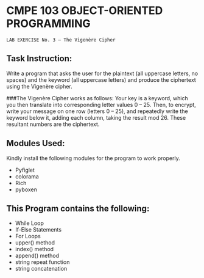 # CMPE 103 OBJECT-ORIENTED PROGRAMMING
```
LAB EXERCISE No. 3 – The Vigenère Cipher
```

## Task Instruction:
   Write a program that asks the user for the plaintext (all uppercase letters, no spaces) and the keyword (all uppercase letters) and produce the ciphertext using the Vigenère cipher.
   
###The Vigenère Cipher works as follows:
  Your key is a keyword, which you then translate into corresponding letter values 0 – 25. Then, to encrypt, write your message on one row (letters 0 – 25), and repeatedly write the keyword below it, adding each column, taking the result mod 26. These resultant numbers are the ciphertext.

## Modules Used:
Kindly install the following modules for the program to work properly.
* Pyfiglet
* colorama
* Rich
* pyboxen

## This Program contains the following:
* While Loop
* If-Else Statements
* For Loops
* upper() method
* index() method
* append() method
* string repeat function
* string concatenation 

